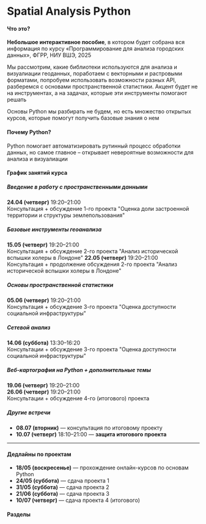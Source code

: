 # Spatial Analysis Python

#### Что это?

<strong>Небольшое интерактивное пособие</strong>, в котором будет собрана вся информация по курсу «Программирование для анализа городских данных», ФГРР, НИУ ВШЭ, 2025

Мы рассмотрим, какие библиотеки используются для анализа и визуалиации геоданных, поработаем с векторными и растровыми форматами, попробуем использовать возможности разных API, разберемся с основами пространственной статистики. Акцент будет не на инструментах, а на задачах, которые эти инструменты помогают решать

Основы Python мы разбирать не будем, но есть множество открытых курсов, которые помогут получить базовые знания о нем

#### Почему Python?

Python помогает автоматизировать рутинный процесс обработки данных, но самое главное – открывает невероятные возможности для анализа и визуалиации

#### График занятий курса

##### Введение в работу с пространственными данными

**24.04 (четверг)** 19:20–21:00  
Консультация + обсуждение 1-го проекта "Оценка доли застроенной территории и структуры землепользования"

##### Базовые инструменты геоанализа

**15.05 (четверг)** 19:20–21:00  
Консультация + обсуждение 2-го проекта "Анализ исторической вспышки холеры в Лондоне"
**22.05 (четверг)** 19:20–21:00  
Консультация + продолжение обсуждения 2-го проекта "Анализ исторической вспышки холеры в Лондоне"

##### Основы пространственной статистики

**05.06 (четверг)** 19:20–21:00  
Консультация + обсуждение 3-го проекта "Оценка доступности социальной инфраструктуры"

##### Сетевой анализ

**14.06 (суббота)** 13:30–16:20  
Консультации + обсуждение 3-го проекта "Оценка доступности социальной инфраструктуры"

##### Веб-картография на Python + дополнительные темы

**19.06 (четверг)** 19:20–21:00  
**26.06 (четверг)** 19:20–21:00  
Консультации + обсуждение 4-го (итогового) проекта

##### Другие встречи

- **08.07 (вторник)** — консультация по итоговому проекту
- **10.07 (четверг)** 18:10–21:00 — **защита итогового проекта**

---

#### Дедлайны по проектам

- **18/05 (воскресенье)** — прохождение онлайн-курсов по основам Python
- **24/05 (суббота)** — сдача проекта 1
- **31/05 (суббота)** — сдача проекта 2
- **21/06 (суббота)** — сдача проекта 3
- **10/07 (четверг)** — сдача проекта 4 (итогового)

#### Разделы

```{tableofcontents}

```
